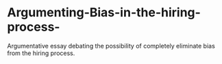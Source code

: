 # Argumenting-Bias-in-the-hiring-process-
Argumentative essay debating the possibility of completely eliminate bias from the hiring process. 
